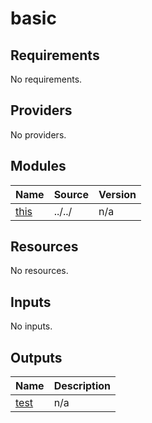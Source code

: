 # basic

<!-- BEGINNING OF PRE-COMMIT-TERRAFORM DOCS HOOK -->
## Requirements

No requirements.

## Providers

No providers.

## Modules

| Name | Source | Version |
|------|--------|---------|
| <a name="module_this"></a> [this](#module\_this) | ../../ | n/a |

## Resources

No resources.

## Inputs

No inputs.

## Outputs

| Name | Description |
|------|-------------|
| <a name="output_test"></a> [test](#output\_test) | n/a |
<!-- END OF PRE-COMMIT-TERRAFORM DOCS HOOK -->
